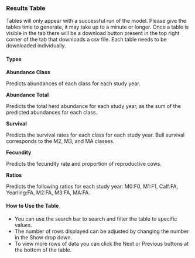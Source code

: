 ### Results Table

Tables will only appear with a successful run of the model. 
Please give the tables time to generate, it may take up to a minute or longer. 
Once a table is visible in the tab there will be a download button present in the top right corner of the tab that downloads a csv file. 
Each table needs to be downloaded individually. 

#### Types

**Abundance Class**

Predicts abundances of each class for each study year.

**Abundance Total**

Predicts the total herd abundance for each study year, as the sum of the predicted abundances for each class.

**Survival**

Predicts the survival rates for each class for each study year. Bull survival corresponds to the M2, M3, and MA classes.

**Fecundity**

Predicts the fecundity rate and proportion of reproductive cows.

**Ratios**

Predicts the following ratios for each study year: M0:F0, M1:F1, Calf:FA, Yearling:FA, M2:FA, M3:FA, MA:FA.

#### How to Use the Table

- You can use the search bar to search and filter the table to specific values. 
- The number of rows displayed can be adjusted by changing the number in the Show drop down. 
- To view more rows of data you can click the Next or Previous buttons at the bottom of the table.

